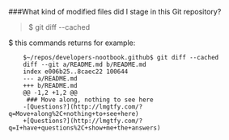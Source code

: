 ###What kind of modified files did I stage in this Git repository?
>$ git diff --cached

$ this commands returns for example:

		$~/repos/developers-nootbook.github$ git diff --cached
		diff --git a/README.md b/README.md
		index e006b25..8caec22 100644
		--- a/README.md
		+++ b/README.md
		@@ -1,2 +1,2 @@
		 ### Move along, nothing to see here
		-[Questions?](http://lmgtfy.com/?q=Move+along%2C+nothing+to+see+here)
		+[Questions?](http://lmgtfy.com/?q=I+have+questions%2C+show+me+the+answers)
